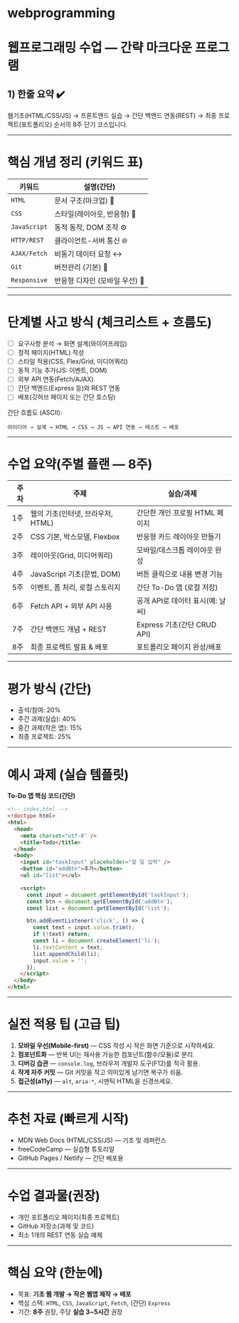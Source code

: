 # webprogramming

# 웹프로그래밍 수업 — 간략 마크다운 프로그램

## 1) 한줄 요약 ✔️  
웹기초(HTML/CSS/JS) → 프론트엔드 실습 → 간단 백엔드 연동(REST) → 최종 프로젝트(포트폴리오) 순서의 8주 단기 코스입니다.

---

# 핵심 개념 정리 (키워드 표)
| 키워드 | 설명(간단) |
|---|---|
| `HTML` | 문서 구조(마크업) 📄 |
| `CSS` | 스타일(레이아웃, 반응형) 🎨 |
| `JavaScript` | 동적 동작, DOM 조작 ⚙️ |
| `HTTP/REST` | 클라이언트-서버 통신 🌐 |
| `AJAX/Fetch` | 비동기 데이터 요청 ↔️ |
| `Git` | 버전관리 (기본) 🧾 |
| `Responsive` | 반응형 디자인 (모바일 우선) 📱 |

---

# 단계별 사고 방식 (체크리스트 + 흐름도)
- [ ] 요구사항 분석 → 화면 설계(와이어프레임)
- [ ] 정적 페이지(HTML) 작성
- [ ] 스타일 적용(CSS, Flex/Grid, 미디어쿼리)
- [ ] 동적 기능 추가(JS: 이벤트, DOM)
- [ ] 외부 API 연동(Fetch/AJAX)
- [ ] 간단 백엔드(Express 등)와 REST 연동
- [ ] 배포(깃허브 페이지 또는 간단 호스팅)

간단 흐름도 (ASCII):
```
아이디어 → 설계 → HTML → CSS → JS → API 연동 → 테스트 → 배포
```

---

# 수업 요약(주별 플랜 — 8주)
| 주차 | 주제 | 실습/과제 |
|---:|---|---|
| 1주 | 웹의 기초(인터넷, 브라우저, HTML) | 간단한 개인 프로필 HTML 페이지 |
| 2주 | CSS 기본, 박스모델, Flexbox | 반응형 카드 레이아웃 만들기 |
| 3주 | 레이아웃(Grid, 미디어쿼리) | 모바일/데스크톱 레이아웃 완성 |
| 4주 | JavaScript 기초(문법, DOM) | 버튼 클릭으로 내용 변경 기능 |
| 5주 | 이벤트, 폼 처리, 로컬 스토리지 | 간단 To-Do 앱 (로컬 저장) |
| 6주 | Fetch API + 외부 API 사용 | 공개 API로 데이터 표시(예: 날씨) |
| 7주 | 간단 백엔드 개념 + REST | Express 기초(간단 CRUD API) |
| 8주 | 최종 프로젝트 발표 & 배포 | 포트폴리오 페이지 완성/배포 |

---

# 평가 방식 (간단)
- 출석/참여: 20%  
- 주간 과제(실습): 40%  
- 중간 과제(작은 앱): 15%  
- 최종 프로젝트: 25%

---

# 예시 과제 (실습 템플릿)
**To-Do 앱 핵심 코드(간단)**

```html
<!-- index.html -->
<!doctype html>
<html>
  <head>
    <meta charset="utf-8" />
    <title>Todo</title>
  </head>
  <body>
    <input id="taskInput" placeholder="할 일 입력" />
    <button id="addBtn">추가</button>
    <ul id="list"></ul>

    <script>
      const input = document.getElementById('taskInput');
      const btn = document.getElementById('addBtn');
      const list = document.getElementById('list');

      btn.addEventListener('click', () => {
        const text = input.value.trim();
        if (!text) return;
        const li = document.createElement('li');
        li.textContent = text;
        list.appendChild(li);
        input.value = '';
      });
    </script>
  </body>
</html>
```

---

# 실전 적용 팁 (고급 팁)
1. **모바일 우선(Mobile-first)** — CSS 작성 시 작은 화면 기준으로 시작하세요.  
2. **컴포넌트화** — 반복 UI는 재사용 가능한 컴포넌트(함수/모듈)로 분리.  
3. **디버깅 습관** — `console.log`, 브라우저 개발자 도구(F12)를 적극 활용.  
4. **작게 자주 커밋** — Git 커밋을 작고 의미있게 남기면 복구가 쉬움.  
5. **접근성(a11y)** — `alt`, `aria-*`, 시맨틱 HTML을 신경쓰세요.

---

# 추천 자료 (빠르게 시작)
- MDN Web Docs (HTML/CSS/JS) — 기초 및 레퍼런스  
- freeCodeCamp — 실습형 튜토리얼  
- GitHub Pages / Netlify — 간단 배포용

---

# 수업 결과물(권장)
- 개인 포트폴리오 페이지(최종 프로젝트)
- GitHub 저장소(과제 및 코드)
- 최소 1개의 REST 연동 실습 예제

---

# 핵심 요약 (한눈에)
- 목표: **기초 웹 개발 → 작은 웹앱 제작 → 배포**  
- 핵심 스택: `HTML`, `CSS`, `JavaScript`, `Fetch`, (간단) `Express`  
- 기간: **8주** 권장, 주당 **실습 3~5시간** 권장
